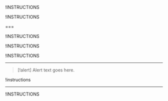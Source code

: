 !INSTRUCTIONS[](https://raw.githubusercontent.com/LODSContent/All-MOC/master/MOC/@lab.LanguageCode/MSLearningDisclaimer.md)

!INSTRUCTIONS[](https://raw.githubusercontent.com/LODSContent/All-MOC/master/MOC/@lab.LanguageCode/GenericLabSetup.md)

===

!INSTRUCTIONS[](https://raw.githubusercontent.com/LODSContent/All-MOC/master/MOC/@lab.LanguageCode/CloudSliceResourceGroup.md)

!INSTRUCTIONS[](https://raw.githubusercontent.com/LODSContent/All-MOC/master/MOC/@lab.LanguageCode/ACP_Disclaimer.md)

!INSTRUCTIONS[](https://raw.githubusercontent.com/LODSContent/All-MOC/master/MOC/@lab.LanguageCode/CloudShellPrepPowershell.md)

---

>[!alert] Alert text goes here.

!instructions[](https://raw.githubusercontent.com/MicrosoftLearning/somecourse/main/Instructions/somefile.md)

---

!INSTRUCTIONS[](https://raw.githubusercontent.com/LODSContent/All-MOC/master/MOC/@lab.LanguageCode/CongratulationsEnd.md)